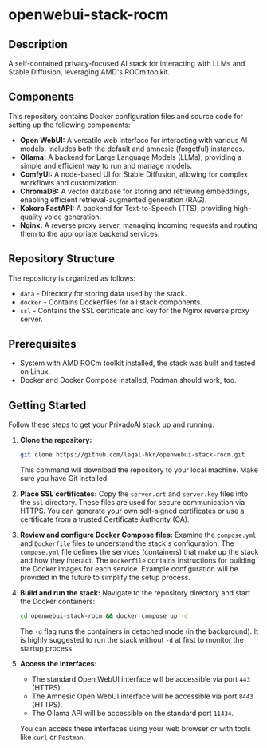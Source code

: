 # openwebui-stack-rocm

## Description

A self-contained privacy-focused AI stack for interacting with LLMs and Stable Diffusion, leveraging AMD's ROCm toolkit.

## Components

This repository contains Docker configuration files and source code for setting up the following components:

*   **Open WebUI:** A versatile web interface for interacting with various AI models. Includes both the default and amnesic (forgetful) instances.
*   **Ollama:** A backend for Large Language Models (LLMs), providing a simple and efficient way to run and manage models.
*   **ComfyUI:** A node-based UI for Stable Diffusion, allowing for complex workflows and customization.
*   **ChromaDB:** A vector database for storing and retrieving embeddings, enabling efficient retrieval-augmented generation (RAG).
*   **Kokoro FastAPI:** A backend for Text-to-Speech (TTS), providing high-quality voice generation.
*   **Nginx:** A reverse proxy server, managing incoming requests and routing them to the appropriate backend services.

## Repository Structure
The repository is organized as follows:

*   `data` - Directory for storing data used by the stack.
*   `docker` - Contains Dockerfiles for all stack components.
*   `ssl` - Contains the SSL certificate and key for the Nginx reverse proxy server.

## Prerequisites

*   System with AMD ROCm toolkit installed, the stack was built and tested on Linux.
*   Docker and Docker Compose installed, Podman should work, too.
## Getting Started

Follow these steps to get your PrivadoAI stack up and running:

1.  **Clone the repository:**
    ```bash
    git clone https://github.com/legal-hkr/openwebui-stack-rocm.git
    ```
    This command will download the repository to your local machine. Make sure you have Git installed.

2.  **Place SSL certificates:**
    Copy the `server.crt` and `server.key` files into the `ssl` directory. These files are used for secure communication via HTTPS. You can generate your own self-signed certificates or use a certificate from a trusted Certificate Authority (CA).

3.  **Review and configure Docker Compose files:**
    Examine the `compose.yml` and `Dockerfile` files to understand the stack's configuration. The `compose.yml` file defines the services (containers) that make up the stack and how they interact. The `Dockerfile` contains instructions for building the Docker images for each service. Example configuration will be provided in the future to simplify the setup process.

4.  **Build and run the stack:**
    Navigate to the repository directory and start the Docker containers:
    ```bash
    cd openwebui-stack-rocm && docker compose up -d
    ```
    The `-d` flag runs the containers in detached mode (in the background). It is highly suggested to run the stack without `-d` at first to monitor the startup process.

5.  **Access the interfaces:**
    *   The standard Open WebUI interface will be accessible via port `443` (HTTPS).
    *   The Amnesic Open WebUI interface will be accessible via port `8443` (HTTPS).
    *   The Ollama API will be accessible on the standard port `11434`.

    You can access these interfaces using your web browser or with tools like `curl` or `Postman`.
